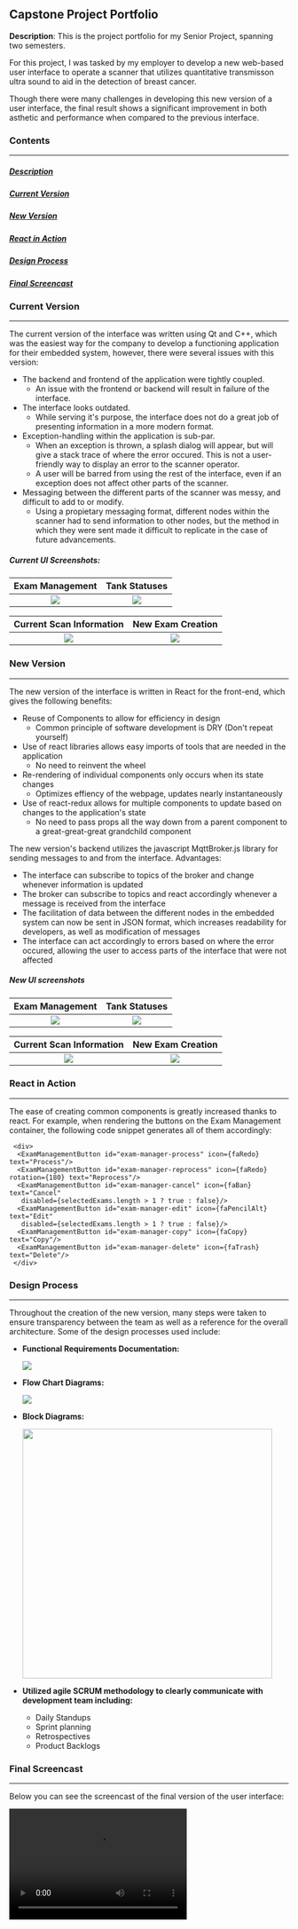 ## Capstone Project Portfolio

**Description**: This is the project portfolio for my Senior Project, spanning two semesters.  

For this project, I was tasked by my employer to develop a new web-based user interface to operate a scanner that utilizes quantitative transmisson ultra sound to aid in the detection of breast cancer.  

Though there were many challenges in developing this new version of a user interface, the final result shows a significant improvement in both asthetic and performance when compared to the previous interface.  

### Contents  
------
  ##### [Description](#description)  
  ##### [Current Version](#current-version)
  ##### [New Version](#new-version)
  ##### [React in Action](#react-in-action)
  ##### [Design Process](#design-process)
  ##### [Final Screencast](#final-screencast)  
  

### Current Version  
------  

The current version of the interface was written using Qt and C++, which was the easiest way for the company to develop a functioning application for their embedded system, however, there were several issues with this version:  

  * The backend and frontend of the application were tightly coupled.
    * An issue with the frontend or backend will result in failure of the interface.
  * The interface looks outdated.
    * While serving it's purpose, the interface does not do a great job of presenting information in a more modern format.
  * Exception-handling within the application is sub-par.
    * When an exception is thrown, a splash dialog will appear, but will give a stack trace of where the error occured. This is not a user-friendly way to display an error to the scanner operator.
    * A user will be barred from using the rest of the interface, even if an exception does not affect other parts of the scanner.
  * Messaging between the different parts of the scanner was messy, and difficult to add to or modify.
    * Using a propietary messaging format, different nodes within the scanner had to send information to other nodes, but the method in which they were sent made it difficult to replicate in the case of future advancements.  
    
##### Current UI Screenshots:

Exam Management            |  Tank Statuses
:-------------------------:|:-------------------------:
![](https://github.com/ijohnson11/CapstoneProjectPortfolio/blob/master/images/Current%20UI/exam_management.png)  |  ![](https://github.com/ijohnson11/CapstoneProjectPortfolio/blob/master/images/Current%20UI/tank_statuses.png)  

Current Scan Information          |  New Exam Creation
:-------------------------:|:-------------------------:
![](https://github.com/ijohnson11/CapstoneProjectPortfolio/blob/master/images/Current%20UI/current_exam.png)  |  ![](https://github.com/ijohnson11/CapstoneProjectPortfolio/blob/master/images/Current%20UI/new_exam.png)

### New Version
------
The new version of the interface is written in React for the front-end, which gives the following benefits:
 * Reuse of Components to allow for efficiency in design
   * Common principle of software development is DRY (Don't repeat yourself)
 * Use of react libraries allows easy imports of tools that are needed in the application
   * No need to reinvent the wheel
 * Re-rendering of individual components only occurs when its state changes
   * Optimizes effiency of the webpage, updates nearly instantaneously
 * Use of react-redux allows for multiple components to update based on changes to the application's state
   * No need to pass props all the way down from a parent component to a great-great-great grandchild component  
   
The new version's backend utilizes the javascript MqttBroker.js library for sending messages to and from the interface. Advantages:
 * The interface can subscribe to topics of the broker and change whenever information is updated
 * The broker can subscribe to topics and react accordingly whenever a message is received from the interface
 * The facilitation of data between the different nodes in the embedded system can now be sent in JSON format, which increases readability for developers, as well as modification of messages
 * The interface can act accordingly to errors based on where the error occured, allowing the user to access parts of the interface that were not affected
 
 ##### New UI screenshots  
 
 Exam Management            |  Tank Statuses
:-------------------------:|:-------------------------:
![](https://github.com/ijohnson11/CapstoneProjectPortfolio/blob/master/images/New%20UI/new_ui_exam_management.PNG)  |  ![](https://github.com/ijohnson11/CapstoneProjectPortfolio/blob/master/images/New%20UI/new_ui_tank_statuses.PNG)  

Current Scan Information          |  New Exam Creation
:-------------------------:|:-------------------------:
![](https://github.com/ijohnson11/CapstoneProjectPortfolio/blob/master/images/New%20UI/new_ui_current_scan.PNG)  |  ![](https://github.com/ijohnson11/CapstoneProjectPortfolio/blob/master/images/New%20UI/new_ui_new_exam.PNG)  

### React in Action
------
The ease of creating common components is greatly increased thanks to react. For example, when rendering the buttons on the Exam Management container, the following code snippet generates all of them accordingly:  

```
 <div>
  <ExamManagementButton id="exam-manager-process" icon={faRedo} text="Process"/>
  <ExamManagementButton id="exam-manager-reprocess" icon={faRedo} rotation={180} text="Reprocess"/>
  <ExamManagementButton id="exam-manager-cancel" icon={faBan} text="Cancel" 
   disabled={selectedExams.length > 1 ? true : false}/>
  <ExamManagementButton id="exam-manager-edit" icon={faPencilAlt} text="Edit" 
   disabled={selectedExams.length > 1 ? true : false}/>
  <ExamManagementButton id="exam-manager-copy" icon={faCopy} text="Copy"/>
  <ExamManagementButton id="exam-manager-delete" icon={faTrash} text="Delete"/>
 </div>
```

### Design Process
------
Throughout the creation of the new version, many steps were taken to ensure transparency between the team as well as a reference for the overall architecture. Some of the design processes used include:  
 * **Functional Requirements Documentation:**  
 
     ![](https://github.com/ijohnson11/CapstoneProjectPortfolio/blob/master/images/Documentation/function_req.PNG)  
 * **Flow Chart Diagrams:**  
 
     ![](https://github.com/ijohnson11/CapstoneProjectPortfolio/blob/master/images/Documentation/examTableFlowchart.png)  
 * **Block Diagrams:**  
 
     <img src="https://github.com/ijohnson11/CapstoneProjectPortfolio/blob/master/images/Documentation/BlockDiagram.png" style="height: 450px" />  
 * **Utilized agile SCRUM methodology to clearly communicate with development team including:**  
   * Daily Standups
   * Sprint planning
   * Retrospectives
   * Product Backlogs  
   
### Final Screencast  
------

Below you can see the screencast of the final version of the user interface:  

<video src="https://www.loom.com/embed/717b8a2c71704afda4842e5c8cc24a12" width="320" height="200" controls preload></video>

 
